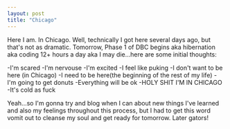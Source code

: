 ```yaml
---
layout: post
title: "Chicago"
---
```


Here I am.  In Chicago.  Well, technically I got here several days ago, but that's not as dramatic.  Tomorrow, Phase 1 of DBC begins aka hibernation aka coding 12+ hours a day aka I may die...here are some initial thoughts:

-I'm scared
-I'm nervouse
-I'm excited
-I feel like puking
-I don't want to be here (in Chicago)
-I need to be here(the beginning of the rest of my life)
-I'm going to get donuts
-Everything will be ok
-HOLY SHIT I'M IN CHICAGO
-It's cold as fuck

Yeah...so I'm gonna try and blog when I can about new things I've learned and also my feelings throughout this process, but I had to get this word vomit out to cleanse my soul and get ready for tomorrow.  Later gators!